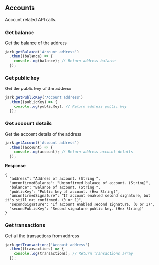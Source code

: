 ## Accounts
Account related API calls.

### Get balance
Get the balance of the address

```js
jark.getBalance('Account address')
  .then((balance) => {
    console.log(balance); // Return address balance
  });
```

### Get public key
Get the public key of the address

```js
jark.getPublicKey('Account address')
  .then((publicKey) => {
    console.log(publicKey); // Return address public key
  });
```

### Get account details
Get the account details of the address

```js
jark.getAccount('Account address')
  .then((account) => {
    console.log(account); // Return address account details
  });
```
**Response**
```
{
  "address": "Address of account. (String)",
  "unconfirmedBalance": "Unconfirmed balance of account. (String)",
  "balance": "Balance of account. (String)",
  "publicKey": "Public key of account. (Hex String)",
  "unconfirmedSignature": "If account enabled second signature, but it's still not confirmed. (0 or 1)",
  "secondSignature": "If account enabled second signature. (0 or 1)",
  "secondPublicKey": "Second signature public key. (Hex String)"
}
```

### Get transactions
Get all the transactions from address

```js
jark.getTransactions('Account address')
  .then((transactions) => {
    console.log(transactions); // Return transactions array
  });
```